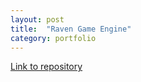 ```yaml
---
layout: post
title:  "Raven Game Engine"
category: portfolio
---
```


<!--end-excerpt-->

[Link to repository][repo]

[repo]: https://gitlab.com/SC17BH/hpg_group_project
